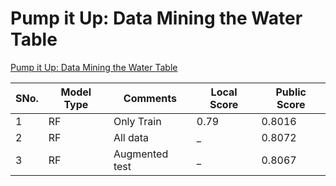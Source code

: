 # Pump it Up: Data Mining the Water Table

[Pump it Up: Data Mining the Water Table](https://www.drivendata.org/competitions/7/)


SNo. | Model Type | Comments | Local Score | Public Score
--- | --- | --- | --- | --- |
1 | RF | Only Train | 0.79 | 0.8016
2 | RF | All data | _ | 0.8072
3 | RF | Augmented test | _ | 0.8067

